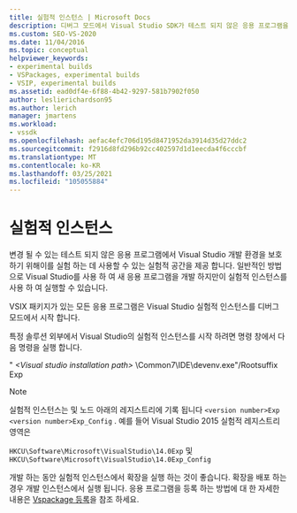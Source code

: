 ```yaml
---
title: 실험적 인스턴스 | Microsoft Docs
description: 디버그 모드에서 Visual Studio SDK가 테스트 되지 않은 응용 프로그램을 실행 하는 데 실험적 공간을 제공 하는 방법에 대해 알아봅니다.
ms.custom: SEO-VS-2020
ms.date: 11/04/2016
ms.topic: conceptual
helpviewer_keywords:
- experimental builds
- VSPackages, experimental builds
- VSIP, experimental builds
ms.assetid: ead0df4e-6f88-4b42-9297-581b7902f050
author: leslierichardson95
ms.author: lerich
manager: jmartens
ms.workload:
- vssdk
ms.openlocfilehash: aefac4efc706d195d8471952da3914d35d27ddc2
ms.sourcegitcommit: f2916d8fd296b92cc402597d1d1eecda4f6cccbf
ms.translationtype: MT
ms.contentlocale: ko-KR
ms.lasthandoff: 03/25/2021
ms.locfileid: "105055884"
---
```

# <a name="the-experimental-instance"></a>실험적 인스턴스
변경 될 수 있는 테스트 되지 않은 응용 프로그램에서 Visual Studio 개발 환경을 보호 하기 위해이를 실험 하는 데 사용할 수 있는 실험적 공간을 제공 합니다. 일반적인 방법으로 Visual Studio를 사용 하 여 새 응용 프로그램을 개발 하지만이 실험적 인스턴스를 사용 하 여 실행할 수 있습니다.

 VSIX 패키지가 있는 모든 응용 프로그램은 Visual Studio 실험적 인스턴스를 디버그 모드에서 시작 합니다.

 특정 솔루션 외부에서 Visual Studio의 실험적 인스턴스를 시작 하려면 명령 창에서 다음 명령을 실행 합니다.

 " *\<Visual studio installation path>* \Common7\IDE\devenv.exe"/Rootsuffix Exp

> [!NOTE]
> 실험적 인스턴스는 및 노드 아래의 레지스트리에 기록 됩니다 `<version number>Exp` `<version number>Exp_Config` . 예를 들어 Visual Studio 2015 실험적 레지스트리 영역은
>
> `HKCU\Software\Microsoft\VisualStudio\14.0Exp` 및 `HKCU\Software\Microsoft\VisualStudio\14.0Exp_Config`

 개발 하는 동안 실험적 인스턴스에서 확장을 실행 하는 것이 좋습니다. 확장을 배포 하는 경우 개발 인스턴스에서 실행 됩니다. 응용 프로그램을 등록 하는 방법에 대 한 자세한 내용은 [Vspackage 등록](../extensibility/internals/registering-vspackages.md)을 참조 하세요.

